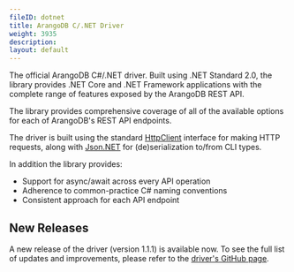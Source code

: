 ```yaml
---
fileID: dotnet
title: ArangoDB C/.NET Driver
weight: 3935
description: 
layout: default
---
```

The official ArangoDB C#/.NET driver. Built using .NET Standard 2.0, the library provides .NET Core and .NET Framework applications with the complete range of features exposed by the ArangoDB REST API.

The library provides comprehensive coverage of all of the available options for each of ArangoDB's REST API endpoints.

The driver is built using the standard [HttpClient](https://docs.microsoft.com/en-us/dotnet/api/system.net.http.httpclient?view=netstandard-2.0) interface for making HTTP requests, along with [Json.NET](https://www.newtonsoft.com/json) for (de)serialization to/from CLI types.

In addition the library provides:

- Support for async/await across every API operation
- Adherence to common-practice C# naming conventions
- Consistent approach for each API endpoint

## New Releases 

A new release of the driver (version 1.1.1) is available now. To see the full list of updates and improvements, please refer to the [driver's GitHub page](https://github.com/ArangoDB-Community/arangodb-net-standard/releases/tag/1.1.1).
